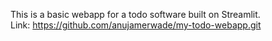 This is a basic webapp for a todo software built on Streamlit.\
Link: https://github.com/anujamerwade/my-todo-webapp.git
